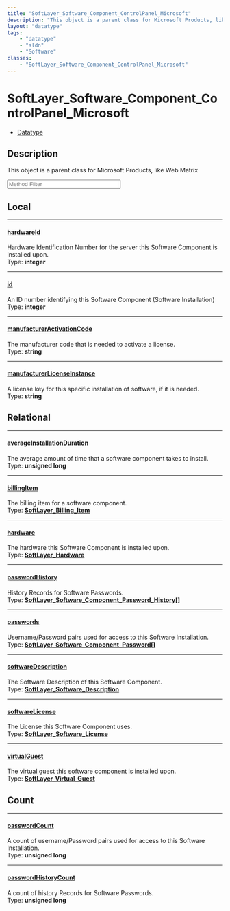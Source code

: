 ```yaml
---
title: "SoftLayer_Software_Component_ControlPanel_Microsoft"
description: "This object is a parent class for Microsoft Products, like Web Matrix"
layout: "datatype"
tags:
    - "datatype"
    - "sldn"
    - "Software"
classes:
    - "SoftLayer_Software_Component_ControlPanel_Microsoft"
---
```


# SoftLayer_Software_Component_ControlPanel_Microsoft
<div id='service-datatype'>
    <ul id='sldn-reference-tabs'>
        <li id='datatype'> <a href='/reference/datatypes/SoftLayer_Software_Component_ControlPanel_Microsoft' >Datatype</a></li>
    </ul>
</div>

## Description 
This object is a parent class for Microsoft Products, like Web Matrix 





<!-- Service Filer BEGIN -->
<div class="view-filters">
        <div class="clearfix">
            <div class="search-input-box">
                <input placeholder="Method Filter" onkeyup="titleSearch(inputId='prop-input', divId='properties', elementClass='prop-row')" 
                    type="text" id="prop-input" value="" size="30" maxlength="128" class="form-text">
            </div>
        </div>
</div>
<!-- Service Filer END -->

<div id="properties" class="content">
<div id="localProperties" class="prop-content" >

## Local
-----
[hardwareId]: #hardwareid
#### [hardwareId]
Hardware Identification Number for the server this Software Component is installed upon.  
<span class="type-label">Type: </span>**integer**

-----
[id]: #id
#### [id]
An ID number identifying this Software Component (Software Installation)  
<span class="type-label">Type: </span>**integer**

-----
[manufacturerActivationCode]: #manufactureractivationcode
#### [manufacturerActivationCode]
The manufacturer code that is needed to activate a license.  
<span class="type-label">Type: </span>**string**

-----
[manufacturerLicenseInstance]: #manufacturerlicenseinstance
#### [manufacturerLicenseInstance]
A license key for this specific installation of software, if it is needed.  
<span class="type-label">Type: </span>**string**

</div>
<!-- LOCAL PROPERTY END -->

<div id="relationalProperties"  class="prop-content" >

## Relational
-----
[averageInstallationDuration]: #averageinstallationduration
#### [averageInstallationDuration]
The average amount of time that a software component takes to install.  
<span class="type-label">Type: </span>**unsigned long**

-----
[billingItem]: #billingitem
#### [billingItem]
The billing item for a software component.  
<span class="type-label">Type: </span>**<a href='/reference/datatypes/SoftLayer_Billing_Item'>SoftLayer_Billing_Item </a>**

-----
[hardware]: #hardware
#### [hardware]
The hardware this Software Component is installed upon.  
<span class="type-label">Type: </span>**<a href='/reference/datatypes/SoftLayer_Hardware'>SoftLayer_Hardware </a>**

-----
[passwordHistory]: #passwordhistory
#### [passwordHistory]
History Records for Software Passwords.  
<span class="type-label">Type: </span>**<a href='/reference/datatypes/SoftLayer_Software_Component_Password_History'>SoftLayer_Software_Component_Password_History[] </a>**

-----
[passwords]: #passwords
#### [passwords]
Username/Password pairs used for access to this Software Installation.  
<span class="type-label">Type: </span>**<a href='/reference/datatypes/SoftLayer_Software_Component_Password'>SoftLayer_Software_Component_Password[] </a>**

-----
[softwareDescription]: #softwaredescription
#### [softwareDescription]
The Software Description of this Software Component.  
<span class="type-label">Type: </span>**<a href='/reference/datatypes/SoftLayer_Software_Description'>SoftLayer_Software_Description </a>**

-----
[softwareLicense]: #softwarelicense
#### [softwareLicense]
The License this Software Component uses.  
<span class="type-label">Type: </span>**<a href='/reference/datatypes/SoftLayer_Software_License'>SoftLayer_Software_License </a>**

-----
[virtualGuest]: #virtualguest
#### [virtualGuest]
The virtual guest this software component is installed upon.  
<span class="type-label">Type: </span>**<a href='/reference/datatypes/SoftLayer_Virtual_Guest'>SoftLayer_Virtual_Guest </a>**


## Count

-----
[passwordCount]: #passwordcount
#### [passwordCount]
A count of username/Password pairs used for access to this Software Installation.   
<span class="type-label">Type: </span>**unsigned long**


-----
[passwordHistoryCount]: #passwordhistorycount
#### [passwordHistoryCount]
A count of history Records for Software Passwords.   
<span class="type-label">Type: </span>**unsigned long**

</div>


